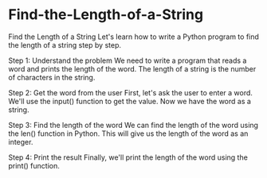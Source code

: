 # Find-the-Length-of-a-String
Find the Length of a String
Let's learn how to write a Python program to find the length of a string step by step.

Step 1: Understand the problem
We need to write a program that reads a word and prints the length of the word. The length of a string is the number of characters in the string.

Step 2: Get the word from the user
First, let's ask the user to enter a word. We'll use the input() function to get the value.
Now we have the word as a string.

Step 3: Find the length of the word
We can find the length of the word using the len() function in Python.
This will give us the length of the word as an integer.

Step 4: Print the result
Finally, we'll print the length of the word using the print() function.
